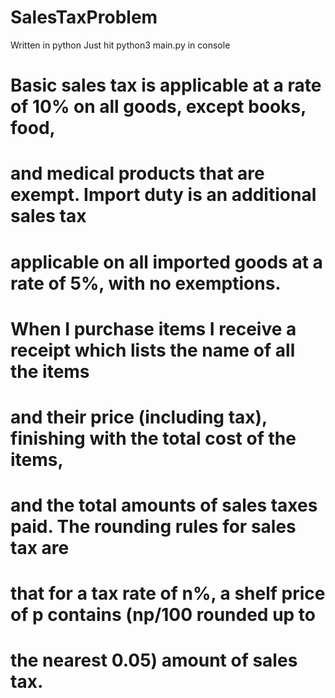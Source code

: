 # SalesTaxProblem
Written in python
Just hit python3 main.py in console


# Basic sales tax is applicable at a rate of 10% on all goods, except books, food,
# and medical products that are exempt. Import duty is an additional sales tax
# applicable on all imported goods at a rate of 5%, with no exemptions.
# When I purchase items I receive a receipt which lists the name of all the items
# and their price (including tax), finishing with the total cost of the items,
# and the total amounts of sales taxes paid.  The rounding rules for sales tax are
# that for a tax rate of n%, a shelf price of p contains (np/100 rounded up to
# the nearest 0.05) amount of sales tax.
